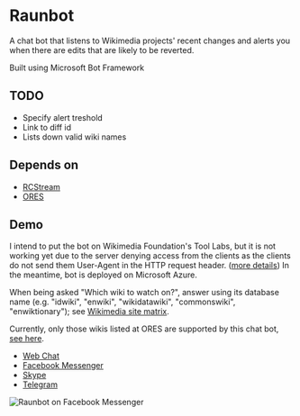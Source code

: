 # Raunbot

A chat bot that listens to Wikimedia projects' recent changes and alerts you when there are edits that are likely to be reverted.

Built using Microsoft Bot Framework

## TODO

- Specify alert treshold
- Link to diff id
- Lists down valid wiki names

## Depends on

- [RCStream](https://wikitech.wikimedia.org/wiki/RCStream)
- [ORES](https://ores.wikimedia.org/)

## Demo
I intend to put the bot on Wikimedia Foundation's Tool Labs, but it is not working yet due to the server denying access from the clients as the clients do not send them User-Agent in the HTTP request header. ([more details](https://github.com/Microsoft/BotBuilder/issues/719)) In the meantime, bot is deployed on Microsoft Azure.

When being asked "Which wiki to watch on?", answer using its database name (e.g. "idwiki", "enwiki", "wikidatawiki", "commonswiki", "enwiktionary"); see [Wikimedia site matrix](https://id.wikipedia.org/w/api.php?action=sitematrix).

Currently, only those wikis listed at ORES are supported by this chat bot, [see here](https://ores.wikimedia.org/v2/scores/).

- [Web Chat](https://webchat.botframework.com/embed/raunbot?s=7TDrveeGfNI.cwA.PQo.X77vW1OlsbjQPC1niOldz7ZAAYEfzgrpxwjaGmxkCPA)
- [Facebook Messenger](https://m.me/raunbot)
- [Skype](https://join.skype.com/bot/047f069f-206b-4311-b61a-84c4a5a0f92a)
- [Telegram](https://telegram.me/raunbot)

![Raunbot on Facebook Messenger](https://cloud.githubusercontent.com/assets/3090380/17081568/d959e112-5190-11e6-9783-c042ac5dd2c6.PNG)
